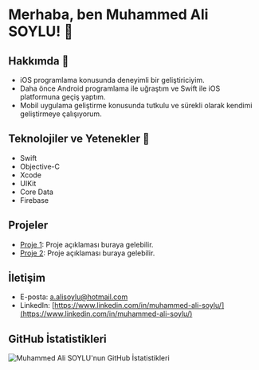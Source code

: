 # Merhaba, ben Muhammed Ali SOYLU! 👋

## Hakkımda 👀
- iOS programlama konusunda deneyimli bir geliştiriciyim.
- Daha önce Android programlama ile uğraştım ve Swift ile iOS platformuna geçiş yaptım.
- Mobil uygulama geliştirme konusunda tutkulu ve sürekli olarak kendimi geliştirmeye çalışıyorum.

## Teknolojiler ve Yetenekler 🌱
- Swift
- Objective-C
- Xcode
- UIKit
- Core Data
- Firebase

## Projeler
- [Proje 1](link): Proje açıklaması buraya gelebilir.
- [Proje 2](link): Proje açıklaması buraya gelebilir.

## İletişim
- E-posta: [a.alisoylu@hotmail.com](mailto:a.alisoylu@hotmail.comm)
- LinkedIn: [https://www.linkedin.com/in/muhammed-ali-soylu/](https://www.linkedin.com/in/muhammed-ali-soylu/)

## GitHub İstatistikleri
![Muhammed Ali SOYLU'nun GitHub İstatistikleri](https://github-readme-stats.vercel.app/api?username=aalisoylu&show_icons=true&theme=radical)

<!---
Aalisoylu/Aalisoylu is a ✨ special ✨ repository because its `README.md` (this file) appears on your GitHub profile.
You can click the Preview link to take a look at your changes.
--->
